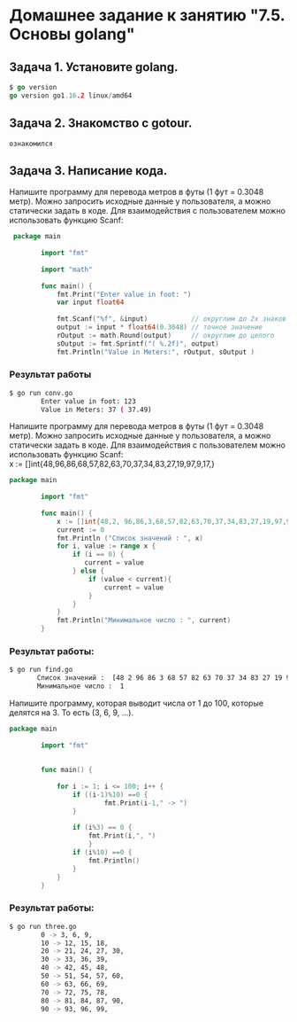 # Домашнее задание к занятию "7.5. Основы golang"
## Задача 1. Установите golang.
```go
$ go version
go version go1.16.2 linux/amd64
```
## Задача 2. Знакомство с gotour.
`ознакомился`

## Задача 3. Написание кода.
Напишите программу для перевода метров в футы (1 фут = 0.3048 метр). Можно запросить исходные данные у пользователя, а можно статически задать в коде. Для взаимодействия с пользователем можно использовать функцию Scanf:
```go
 package main
        
        import "fmt"
        
        import "math"
        
        func main() {
            fmt.Print("Enter value in foot: ")
            var input float64
            
            fmt.Scanf("%f", &input)           // округлим до 2х знаков в строке
            output := input * float64(0.3048) // точное значение 
            rOutput := math.Round(output)     // округлим до целого
            sOutput := fmt.Sprintf("( %.2f)", output)
            fmt.Println("Value in Meters:", rOutput, sOutput )
```

### Результат работы
```bash
$ go run conv.go
        Enter value in foot: 123
        Value in Meters: 37 ( 37.49)
```
Напишите программу для перевода метров в футы (1 фут = 0.3048 метр). Можно запросить исходные данные у пользователя, а можно статически задать в коде. Для взаимодействия с пользователем можно использовать функцию Scanf:  
x := []int{48,96,86,68,57,82,63,70,37,34,83,27,19,97,9,17,}
```go
package main
        
        import "fmt"
        
        func main() {
            x := []int{48,2, 96,86,3,68,57,82,63,70,37,34,83,27,19,97,9,17,1}
            current := 0
            fmt.Println ("Список значений : ", x)
            for i, value := range x {
                if (i == 0) {
                   current = value 
                } else {
                    if (value < current){
                        current = value
                    }
                }
            }
            fmt.Println("Минимальное число : ", current)
        }    
 ```
 ### Результат работы:
 ```bash
 $ go run find.go
        Список значений :  [48 2 96 86 3 68 57 82 63 70 37 34 83 27 19 97 9 17 1]
        Минимальное число :  1
 ```
 
Напишите программу, которая выводит числа от 1 до 100, которые делятся на 3. То есть (3, 6, 9, …).
```go
package main
        
        import "fmt"
        
        
        func main() {
            
            for i := 1; i <= 100; i++ {
                if ((i-1)%10) ==0 {
                        fmt.Print(i-1," -> ")
                }            
                        
                if (i%3) == 0 {
                    fmt.Print(i,", ")
                    }
                if (i%10) ==0 {
                    fmt.Println()
                }
            }
        }
  ```
### Результат работы:
```bash
$ go run three.go
        0 -> 3, 6, 9, 
        10 -> 12, 15, 18, 
        20 -> 21, 24, 27, 30, 
        30 -> 33, 36, 39, 
        40 -> 42, 45, 48, 
        50 -> 51, 54, 57, 60, 
        60 -> 63, 66, 69, 
        70 -> 72, 75, 78, 
        80 -> 81, 84, 87, 90, 
        90 -> 93, 96, 99, 
 ```
